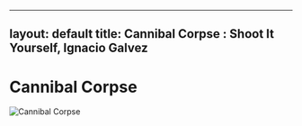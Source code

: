 
---
layout: default
title: Cannibal Corpse : Shoot It Yourself, Ignacio Galvez
---

# Cannibal Corpse

![Cannibal Corpse](http://assets.farmhouse.co/publishing/1-shoot-it-yourself/images/cannibal-corpse-1.jpg)

